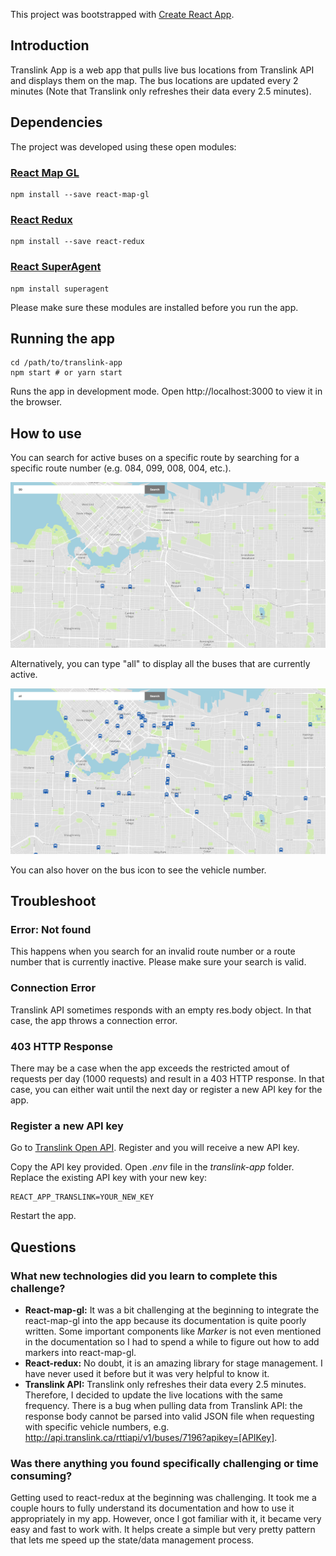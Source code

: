 This project was bootstrapped with [Create React App](https://github.com/facebookincubator/create-react-app).

## Introduction
Translink App is a web app that pulls live bus locations from Translink API and displays them on the map. The bus locations are updated every 2 minutes (Note that Translink only refreshes their data every 2.5 minutes).

## Dependencies
The project was developed using these open modules: 

### [React Map GL](https://github.com/uber/react-map-gl)
```
npm install --save react-map-gl
```
### [React Redux](https://github.com/reactjs/react-redux)
```
npm install --save react-redux
```
### [React SuperAgent](https://visionmedia.github.io/superagent/)
```
npm install superagent
```

Please make sure these modules are installed before you run the app.

## Running the app
```
cd /path/to/translink-app
npm start # or yarn start
```
Runs the app in development mode.
Open http://localhost:3000 to view it in the browser.

## How to use
You can search for active buses on a specific route by searching for a specific route number (e.g. 084, 099, 008, 004, etc.).

![alt text](eg1.jpg?raw=true)

Alternatively, you can type "all" to display all the buses that are currently active. 

![alt text](eg2.jpg?raw=true)

You can also hover on the bus icon to see the vehicle number.

## Troubleshoot

### Error: Not found

This happens when you search for an invalid route number or a route number that is currently inactive. Please make sure your search is valid.

### Connection Error

Translink API sometimes responds with an empty res.body object. In that case, the app throws a connection error. 

### 403 HTTP Response

There may be a case when the app exceeds the restricted amout of requests per day (1000 requests) and result in a 403 HTTP response. In that case, you can either wait until the next day or register a new API key for the app. 

### Register a new API key 
Go to [Translink Open API](https://developer.translink.ca/). Register and you will receive a new API key.

Copy the API key provided. Open _.env_ file in the _translink-app_ folder. Replace the existing API key with your new key:
```
REACT_APP_TRANSLINK=YOUR_NEW_KEY
```

Restart the app.


## Questions 

### What new technologies did you learn to complete this challenge?
* **React-map-gl:** It was a bit challenging at the beginning to integrate the react-map-gl into the app because its documentation is quite poorly written. Some important components like _Marker_ is not even mentioned in the documentation so I had to spend a while to figure out how to add markers into react-map-gl.
* **React-redux:**  No doubt, it is an amazing library for stage management. I have never used it before but it was very helpful to know it.
* **Translink API:** Translink only refreshes their data every 2.5 minutes. Therefore, I decided to update the live locations with the same frequency. There is a bug when pulling data from Translink API: the response body cannot be parsed into valid JSON file when requesting with specific vehicle numbers, e.g. http://api.translink.ca/rttiapi/v1/buses/7196?apikey=[APIKey].

### Was there anything you found specifically challenging or time consuming?
Getting used to react-redux at the beginning was challenging. It took me a couple hours to fully understand its documentation and how to use it appropriately in my app. However, once I got familiar with it, it became very easy and fast to work with. It helps create a simple but very pretty pattern that lets me speed up the state/data management process. 


